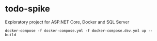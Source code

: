 # todo-spike
Exploratory project for ASP.NET Core, Docker and SQL Server

`docker-compose -f docker-compose.yml -f docker-compose.dev.yml up --build`